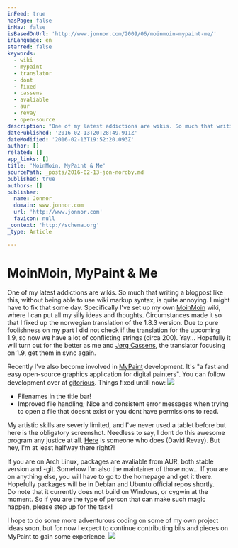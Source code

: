 ```yaml
---
inFeed: true
hasPage: false
inNav: false
isBasedOnUrl: 'http://www.jonnor.com/2009/06/moinmoin-mypaint-me/'
inLanguage: en
starred: false
keywords:
  - wiki
  - mypaint
  - translator
  - dont
  - fixed
  - cassens
  - avaliable
  - aur
  - revay
  - open-source
description: "One of my latest addictions are wikis. So much that writing a blogpost like this, without being able to use wiki markup syntax, is quite annoying. I might have to fix that some day. Specifically I've set up my own MoinMoin wiki, where I can put all my silly ideas and thoughts."
datePublished: '2016-02-13T20:28:49.911Z'
dateModified: '2016-02-13T19:52:20.093Z'
author: []
related: []
app_links: []
title: 'MoinMoin, MyPaint & Me'
sourcePath: _posts/2016-02-13-jon-nordby.md
published: true
authors: []
publisher:
  name: Jonnor
  domain: www.jonnor.com
  url: 'http://www.jonnor.com'
  favicon: null
_context: 'http://schema.org'
_type: Article

---
```

# MoinMoin, MyPaint & Me

One of my latest addictions are wikis. So much that writing a blogpost like this, without being able to use wiki markup syntax, is quite annoying. I might have to fix that some day. Specifically I've set up my own [MoinMoin][0] wiki, where I can put all my silly ideas and thoughts. Circumstances made it so that I fixed up the norwegian translation of the 1.8.3 version. Due to pure foolishness on my part I did not check if the translation for the upcoming 1.9, so now we have a lot of conflicting strings (circa 200). Yay... Hopefully it will turn out for the better as me and [Jørg Cassens][1], the translator focusing on 1.9, get them in sync again.

Recently I've also become involved in [MyPaint][2] development. It's "a fast and easy open-source graphics application for digital painters". You can follow development over at [gitorious][3]. Things fixed untill now:
[![](http://www.jonnor.com/wp/files/2009-06-16-205144_473x434_scrot-150x150.png)][4]

* Filenames in the title bar!
* Improved file handling; Nice and consistent error messages when trying to open a file that doesnt exist or you dont have permissions to read.

My artistic skills are severly limited, and I've never used a tablet before but here is the obligatory screenshot. Needless to say, I dont do this awesome program any justice at all. [Here][5] is someone who does (David Revay). But hey, I'm at least halfway there right?!

If you are on Arch Linux, packages are avaliable from AUR, both stable version and -git. Somehow I'm also the maintainer of those now... If you are on anything else, you will have to go to the homepage and get it there. Hopefully packages will be in Debian and Ubuntu official repos shortly.  
Do note that it currently does not build on Windows, or cygwin at the moment. So if you are the type of person that can make such magic happen, please step up for the task!

I hope to do some more adventurous coding on some of my own project ideas soon, but for now I expect to continue contributing bits and pieces on MyPaint to gain some experience.
[![](http://www.jonnor.com/wp/wp-content/plugins/flattr/img/flattr-badge-large.png)][6]

[0]: http://www.moinmo.in/
[1]: http://story.idi.ntnu.no/~cassens/blog/
[2]: http://mypaint.intilinux.com/
[3]: http://www.gitorious.org/mypaint
[4]: http://www.jonnor.com/wp/files/2009-06-16-205144_473x434_scrot.png
[5]: http://forum.intilinux.com/mypaint-finished-work/david-revoy-(-deevad-)-mypaint-sketchbook-gallery-brushes
[6]: http://www.jonnor.com/wp/?flattrss_redirect&id=5&md5=b48bdc55508a9fcb6e13f300932fa125